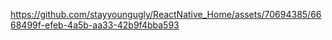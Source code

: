 

https://github.com/stayyoungugly/ReactNative_Home/assets/70694385/6668499f-efeb-4a5b-aa33-42b9f4bba593

